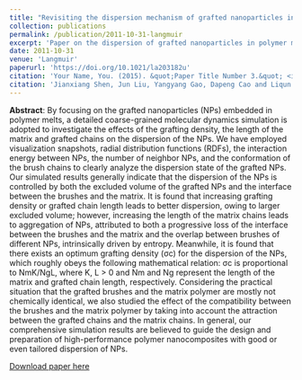 ```yaml
---
title: "Revisiting the dispersion mechanism of grafted nanoparticles in polymer matrix: a detailed molecular dynamics simulation"
collection: publications
permalink: /publication/2011-10-31-langmuir
excerpt: 'Paper on the dispersion of grafted nanoparticles in polymer matrix'
date: 2011-10-31
venue: 'Langmuir'
paperurl: 'https://doi.org/10.1021/la203182u'
citation: 'Your Name, You. (2015). &quot;Paper Title Number 3.&quot; <i>Journal 1</i>. 1(3).'
citation: 'Jianxiang Shen, Jun Liu, Yangyang Gao, Dapeng Cao and Liqun Zhang*. “Revisiting the dispersion mechanism of grafted nanoparticles in polymer matrix: a detailed molecular dynamics simulation.” Langmuir : the ACS journal of surfaces and colloids 27 24 (2011): 15213-15222.'
---
```


**Abstract**: By focusing on the grafted nanoparticles (NPs) embedded in polymer melts, a detailed coarse-grained molecular dynamics simulation is adopted to investigate the effects of the grafting density, the length of the matrix and grafted chains on the dispersion of the NPs. We have employed visualization snapshots, radial distribution functions (RDFs), the interaction energy between NPs, the number of neighbor NPs, and the conformation of the brush chains to clearly analyze the dispersion state of the grafted NPs. Our simulated results generally indicate that the dispersion of the NPs is controlled by both the excluded volume of the grafted NPs and the interface between the brushes and the matrix. It is found that increasing grafting density or grafted chain length leads to better dispersion, owing to larger excluded volume; however, increasing the length of the matrix chains leads to aggregation of NPs, attributed to both a progressive loss of the interface between the brushes and the matrix and the overlap between brushes of different NPs, intrinsically driven by entropy. Meanwhile, it is found that there exists an optimum grafting density (σc) for the dispersion of the NPs, which roughly obeys the following mathematical relation: σc is proportional to NmK/NgL, where K, L > 0 and Nm and Ng represent the length of the matrix and grafted chain length, respectively. Considering the practical situation that the grafted brushes and the matrix polymer are mostly not chemically identical, we also studied the effect of the compatibility between the brushes and the matrix polymer by taking into account the attraction between the grafted chains and the matrix chains. In general, our comprehensive simulation results are believed to guide the design and preparation of high-performance polymer nanocomposites with good or even tailored dispersion of NPs.

[Download paper here](https://www.researchgate.net/profile/Jianxiang-Shen/publication/51757683_Revisiting_the_Dispersion_Mechanism_of_Grafted_Nanoparticles_in_Polymer_Matrix_A_Detailed_Molecular_Dynamics_Simulation/links/627267cd107cae2919882cb1/Revisiting-the-Dispersion-Mechanism-of-Grafted-Nanoparticles-in-Polymer-Matrix-A-Detailed-Molecular-Dynamics-Simulation.pdf)
